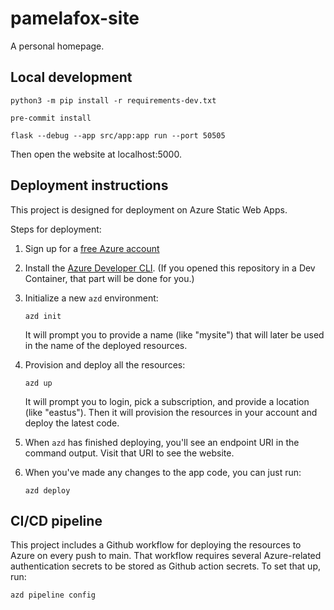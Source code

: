 # pamelafox-site
A personal homepage.

## Local development


```shell
python3 -m pip install -r requirements-dev.txt
```

```shell
pre-commit install
```

```shell
flask --debug --app src/app:app run --port 50505
```

Then open the website at localhost:5000.

## Deployment instructions

This project is designed for deployment on Azure Static Web Apps.

Steps for deployment:

1. Sign up for a [free Azure account](https://azure.microsoft.com/free/)
2. Install the [Azure Developer CLI](https://learn.microsoft.com/azure/developer/azure-developer-cli/install-azd). (If you opened this repository in a Dev Container, that part will be done for you.)
3. Initialize a new `azd` environment:

    ```shell
    azd init
    ```

    It will prompt you to provide a name (like "mysite") that will later be used in the name of the deployed resources.

4. Provision and deploy all the resources:

    ```shell
    azd up
    ```

    It will prompt you to login, pick a subscription, and provide a location (like "eastus"). Then it will provision the resources in your account and deploy the latest code.

5. When `azd` has finished deploying, you'll see an endpoint URI in the command output. Visit that URI to see the website.

6. When you've made any changes to the app code, you can just run:

    ```shell
    azd deploy
    ```

## CI/CD pipeline

This project includes a Github workflow for deploying the resources to Azure
on every push to main. That workflow requires several Azure-related authentication secrets
to be stored as Github action secrets. To set that up, run:

```shell
azd pipeline config
```
